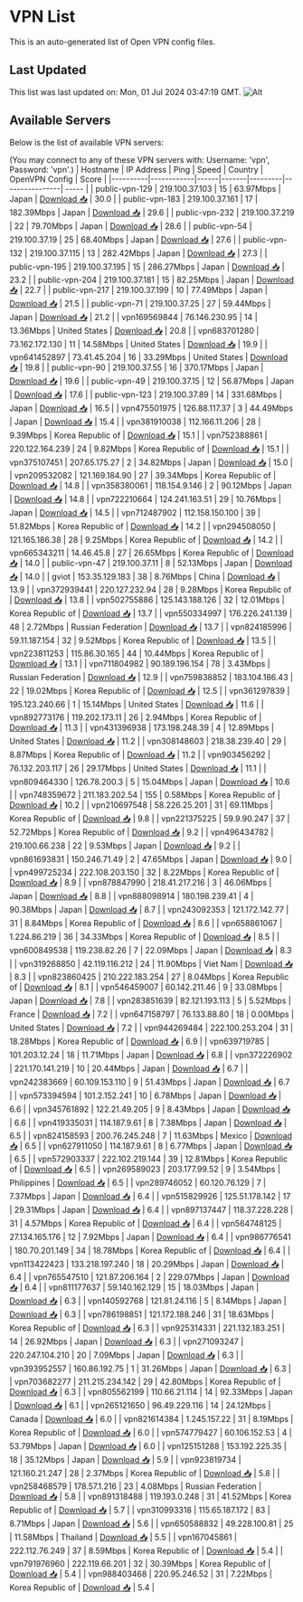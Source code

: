# VPN List

This is an auto-generated list of Open VPN config files.

## Last Updated

This list was last updated on: Mon, 01 Jul 2024 03:47:19 GMT.
![Alt](https://repobeats.axiom.co/api/embed/186b98318ef1479477931607c1ad7d823f12451f.svg "Repobeats analytics image")

## Available Servers

Below is the list of available VPN servers:

(You may connect to any of these VPN servers with: Username: 'vpn', Password: 'vpn'.)
| Hostname | IP Address | Ping | Speed | Country | OpenVPN Config | Score |
|----------|------------|------|-------|---------|----------------| ----- |
| public-vpn-129 | 219.100.37.103 | 15 | 63.97Mbps | Japan | [Download 📥](./configs/server_0_JP.ovpn) | 30.0 |
| public-vpn-183 | 219.100.37.161 | 17 | 182.39Mbps | Japan | [Download 📥](./configs/server_1_JP.ovpn) | 29.6 |
| public-vpn-232 | 219.100.37.219 | 22 | 79.70Mbps | Japan | [Download 📥](./configs/server_2_JP.ovpn) | 28.6 |
| public-vpn-54 | 219.100.37.19 | 25 | 68.40Mbps | Japan | [Download 📥](./configs/server_3_JP.ovpn) | 27.6 |
| public-vpn-132 | 219.100.37.115 | 13 | 282.42Mbps | Japan | [Download 📥](./configs/server_4_JP.ovpn) | 27.3 |
| public-vpn-195 | 219.100.37.195 | 15 | 286.27Mbps | Japan | [Download 📥](./configs/server_5_JP.ovpn) | 23.2 |
| public-vpn-204 | 219.100.37.181 | 15 | 82.25Mbps | Japan | [Download 📥](./configs/server_6_JP.ovpn) | 22.7 |
| public-vpn-217 | 219.100.37.199 | 10 | 77.49Mbps | Japan | [Download 📥](./configs/server_7_JP.ovpn) | 21.5 |
| public-vpn-71 | 219.100.37.25 | 27 | 59.44Mbps | Japan | [Download 📥](./configs/server_8_JP.ovpn) | 21.2 |
| vpn169569844 | 76.146.230.95 | 14 | 13.36Mbps | United States | [Download 📥](./configs/server_9_US.ovpn) | 20.8 |
| vpn683701280 | 73.162.172.130 | 11 | 14.58Mbps | United States | [Download 📥](./configs/server_10_US.ovpn) | 19.9 |
| vpn641452897 | 73.41.45.204 | 16 | 33.29Mbps | United States | [Download 📥](./configs/server_11_US.ovpn) | 19.8 |
| public-vpn-90 | 219.100.37.55 | 16 | 370.17Mbps | Japan | [Download 📥](./configs/server_12_JP.ovpn) | 19.6 |
| public-vpn-49 | 219.100.37.15 | 12 | 56.87Mbps | Japan | [Download 📥](./configs/server_13_JP.ovpn) | 17.6 |
| public-vpn-123 | 219.100.37.89 | 14 | 331.68Mbps | Japan | [Download 📥](./configs/server_14_JP.ovpn) | 16.5 |
| vpn475501975 | 126.88.117.37 | 3 | 44.49Mbps | Japan | [Download 📥](./configs/server_15_JP.ovpn) | 15.4 |
| vpn381910038 | 112.166.11.206 | 28 | 9.39Mbps | Korea Republic of | [Download 📥](./configs/server_16_KR.ovpn) | 15.1 |
| vpn752388861 | 220.122.164.239 | 24 | 9.82Mbps | Korea Republic of | [Download 📥](./configs/server_17_KR.ovpn) | 15.1 |
| vpn375107451 | 207.65.175.27 | 2 | 34.82Mbps | Japan | [Download 📥](./configs/server_18_JP.ovpn) | 15.0 |
| vpn209532082 | 121.169.184.90 | 27 | 39.34Mbps | Korea Republic of | [Download 📥](./configs/server_19_KR.ovpn) | 14.8 |
| vpn358380061 | 118.154.9.146 | 2 | 90.12Mbps | Japan | [Download 📥](./configs/server_20_JP.ovpn) | 14.8 |
| vpn722210664 | 124.241.163.51 | 29 | 10.76Mbps | Japan | [Download 📥](./configs/server_21_JP.ovpn) | 14.5 |
| vpn712487902 | 112.158.150.100 | 39 | 51.82Mbps | Korea Republic of | [Download 📥](./configs/server_22_KR.ovpn) | 14.2 |
| vpn294508050 | 121.165.186.38 | 28 | 9.25Mbps | Korea Republic of | [Download 📥](./configs/server_23_KR.ovpn) | 14.2 |
| vpn665343211 | 14.46.45.8 | 27 | 26.65Mbps | Korea Republic of | [Download 📥](./configs/server_24_KR.ovpn) | 14.0 |
| public-vpn-47 | 219.100.37.11 | 8 | 52.13Mbps | Japan | [Download 📥](./configs/server_25_JP.ovpn) | 14.0 |
| gviot | 153.35.129.183 | 38 | 8.76Mbps | China | [Download 📥](./configs/server_26_CN.ovpn) | 13.9 |
| vpn372939441 | 220.127.232.94 | 28 | 9.28Mbps | Korea Republic of | [Download 📥](./configs/server_27_KR.ovpn) | 13.8 |
| vpn502755886 | 125.143.188.126 | 32 | 12.01Mbps | Korea Republic of | [Download 📥](./configs/server_28_KR.ovpn) | 13.7 |
| vpn550334997 | 176.226.241.139 | 48 | 2.72Mbps | Russian Federation | [Download 📥](./configs/server_29_RU.ovpn) | 13.7 |
| vpn824185996 | 59.11.187.154 | 32 | 9.52Mbps | Korea Republic of | [Download 📥](./configs/server_30_KR.ovpn) | 13.5 |
| vpn223811253 | 115.86.30.165 | 44 | 10.44Mbps | Korea Republic of | [Download 📥](./configs/server_31_KR.ovpn) | 13.1 |
| vpn711804982 | 90.189.196.154 | 78 | 3.43Mbps | Russian Federation | [Download 📥](./configs/server_32_RU.ovpn) | 12.9 |
| vpn759838852 | 183.104.186.43 | 22 | 19.02Mbps | Korea Republic of | [Download 📥](./configs/server_33_KR.ovpn) | 12.5 |
| vpn361297839 | 195.123.240.66 | 1 | 15.14Mbps | United States | [Download 📥](./configs/server_34_US.ovpn) | 11.6 |
| vpn892773176 | 119.202.173.11 | 26 | 2.94Mbps | Korea Republic of | [Download 📥](./configs/server_35_KR.ovpn) | 11.3 |
| vpn431396938 | 173.198.248.39 | 4 | 12.89Mbps | United States | [Download 📥](./configs/server_36_US.ovpn) | 11.2 |
| vpn308148603 | 218.38.239.40 | 29 | 8.87Mbps | Korea Republic of | [Download 📥](./configs/server_37_KR.ovpn) | 11.2 |
| vpn903456292 | 76.132.203.117 | 26 | 29.17Mbps | United States | [Download 📥](./configs/server_38_US.ovpn) | 11.1 |
| vpn809464330 | 126.78.200.3 | 5 | 15.04Mbps | Japan | [Download 📥](./configs/server_39_JP.ovpn) | 10.6 |
| vpn748359672 | 211.183.202.54 | 155 | 0.58Mbps | Korea Republic of | [Download 📥](./configs/server_40_KR.ovpn) | 10.2 |
| vpn210697548 | 58.226.25.201 | 31 | 69.11Mbps | Korea Republic of | [Download 📥](./configs/server_41_KR.ovpn) | 9.8 |
| vpn221375225 | 59.9.90.247 | 37 | 52.72Mbps | Korea Republic of | [Download 📥](./configs/server_42_KR.ovpn) | 9.2 |
| vpn496434782 | 219.100.66.238 | 22 | 9.53Mbps | Japan | [Download 📥](./configs/server_43_JP.ovpn) | 9.2 |
| vpn861693831 | 150.246.71.49 | 2 | 47.65Mbps | Japan | [Download 📥](./configs/server_44_JP.ovpn) | 9.0 |
| vpn499725234 | 222.108.203.150 | 32 | 8.22Mbps | Korea Republic of | [Download 📥](./configs/server_45_KR.ovpn) | 8.9 |
| vpn878847990 | 218.41.217.216 | 3 | 46.06Mbps | Japan | [Download 📥](./configs/server_46_JP.ovpn) | 8.8 |
| vpn888098914 | 180.198.239.41 | 4 | 90.38Mbps | Japan | [Download 📥](./configs/server_47_JP.ovpn) | 8.7 |
| vpn243092353 | 121.172.142.77 | 31 | 8.84Mbps | Korea Republic of | [Download 📥](./configs/server_48_KR.ovpn) | 8.6 |
| vpn658861067 | 1.224.86.219 | 36 | 34.33Mbps | Korea Republic of | [Download 📥](./configs/server_49_KR.ovpn) | 8.5 |
| vpn600849538 | 119.238.82.26 | 7 | 22.09Mbps | Japan | [Download 📥](./configs/server_50_JP.ovpn) | 8.3 |
| vpn319268850 | 42.119.116.212 | 24 | 11.90Mbps | Viet Nam | [Download 📥](./configs/server_51_VN.ovpn) | 8.3 |
| vpn823860425 | 210.222.183.254 | 27 | 8.04Mbps | Korea Republic of | [Download 📥](./configs/server_52_KR.ovpn) | 8.1 |
| vpn546459007 | 60.142.211.46 | 9 | 33.08Mbps | Japan | [Download 📥](./configs/server_53_JP.ovpn) | 7.8 |
| vpn283851639 | 82.121.193.113 | 5 | 5.52Mbps | France | [Download 📥](./configs/server_54_FR.ovpn) | 7.2 |
| vpn647158797 | 76.133.88.80 | 18 | 0.00Mbps | United States | [Download 📥](./configs/server_55_US.ovpn) | 7.2 |
| vpn944269484 | 222.100.253.204 | 31 | 18.28Mbps | Korea Republic of | [Download 📥](./configs/server_56_KR.ovpn) | 6.9 |
| vpn639719785 | 101.203.12.24 | 18 | 11.71Mbps | Japan | [Download 📥](./configs/server_57_JP.ovpn) | 6.8 |
| vpn372226902 | 221.170.141.219 | 10 | 20.44Mbps | Japan | [Download 📥](./configs/server_58_JP.ovpn) | 6.7 |
| vpn242383669 | 60.109.153.110 | 9 | 51.43Mbps | Japan | [Download 📥](./configs/server_59_JP.ovpn) | 6.7 |
| vpn573394594 | 101.2.152.241 | 10 | 6.78Mbps | Japan | [Download 📥](./configs/server_60_JP.ovpn) | 6.6 |
| vpn345761892 | 122.21.49.205 | 9 | 8.43Mbps | Japan | [Download 📥](./configs/server_61_JP.ovpn) | 6.6 |
| vpn419335031 | 114.187.9.61 | 8 | 7.38Mbps | Japan | [Download 📥](./configs/server_62_JP.ovpn) | 6.5 |
| vpn824158593 | 200.76.245.248 | 7 | 11.63Mbps | Mexico | [Download 📥](./configs/server_63_MX.ovpn) | 6.5 |
| vpn627911050 | 114.187.9.61 | 8 | 6.77Mbps | Japan | [Download 📥](./configs/server_64_JP.ovpn) | 6.5 |
| vpn572903337 | 222.102.219.144 | 39 | 12.81Mbps | Korea Republic of | [Download 📥](./configs/server_65_KR.ovpn) | 6.5 |
| vpn269589023 | 203.177.99.52 | 9 | 3.54Mbps | Philippines | [Download 📥](./configs/server_66_PH.ovpn) | 6.5 |
| vpn289746052 | 60.120.76.129 | 7 | 7.37Mbps | Japan | [Download 📥](./configs/server_67_JP.ovpn) | 6.4 |
| vpn515829926 | 125.51.178.142 | 17 | 29.31Mbps | Japan | [Download 📥](./configs/server_68_JP.ovpn) | 6.4 |
| vpn897137447 | 118.37.228.228 | 31 | 4.57Mbps | Korea Republic of | [Download 📥](./configs/server_69_KR.ovpn) | 6.4 |
| vpn564748125 | 27.134.165.176 | 12 | 7.92Mbps | Japan | [Download 📥](./configs/server_70_JP.ovpn) | 6.4 |
| vpn986776541 | 180.70.201.149 | 34 | 18.78Mbps | Korea Republic of | [Download 📥](./configs/server_71_KR.ovpn) | 6.4 |
| vpn113422423 | 133.218.197.240 | 18 | 20.29Mbps | Japan | [Download 📥](./configs/server_72_JP.ovpn) | 6.4 |
| vpn765547510 | 121.87.206.164 | 2 | 229.07Mbps | Japan | [Download 📥](./configs/server_73_JP.ovpn) | 6.4 |
| vpn811177637 | 59.140.162.129 | 15 | 18.03Mbps | Japan | [Download 📥](./configs/server_74_JP.ovpn) | 6.3 |
| vpn140592768 | 121.81.24.116 | 5 | 8.14Mbps | Japan | [Download 📥](./configs/server_75_JP.ovpn) | 6.3 |
| vpn786198851 | 121.172.188.246 | 31 | 18.63Mbps | Korea Republic of | [Download 📥](./configs/server_76_KR.ovpn) | 6.3 |
| vpn925314331 | 221.132.183.251 | 14 | 26.92Mbps | Japan | [Download 📥](./configs/server_77_JP.ovpn) | 6.3 |
| vpn271093247 | 220.247.104.210 | 20 | 7.09Mbps | Japan | [Download 📥](./configs/server_78_JP.ovpn) | 6.3 |
| vpn393952557 | 160.86.192.75 | 1 | 31.26Mbps | Japan | [Download 📥](./configs/server_79_JP.ovpn) | 6.3 |
| vpn703682277 | 211.215.234.142 | 29 | 42.80Mbps | Korea Republic of | [Download 📥](./configs/server_80_KR.ovpn) | 6.3 |
| vpn805562199 | 110.66.21.114 | 14 | 92.33Mbps | Japan | [Download 📥](./configs/server_81_JP.ovpn) | 6.1 |
| vpn265121650 | 96.49.229.116 | 14 | 24.12Mbps | Canada | [Download 📥](./configs/server_82_CA.ovpn) | 6.0 |
| vpn821614384 | 1.245.157.22 | 31 | 8.19Mbps | Korea Republic of | [Download 📥](./configs/server_83_KR.ovpn) | 6.0 |
| vpn574779427 | 60.106.152.53 | 4 | 53.79Mbps | Japan | [Download 📥](./configs/server_84_JP.ovpn) | 6.0 |
| vpn125151288 | 153.192.225.35 | 18 | 35.12Mbps | Japan | [Download 📥](./configs/server_85_JP.ovpn) | 5.9 |
| vpn923819734 | 121.160.21.247 | 28 | 2.37Mbps | Korea Republic of | [Download 📥](./configs/server_86_KR.ovpn) | 5.8 |
| vpn258468579 | 178.57.1.216 | 23 | 4.08Mbps | Russian Federation | [Download 📥](./configs/server_87_RU.ovpn) | 5.8 |
| vpn891318488 | 119.193.0.248 | 31 | 41.52Mbps | Korea Republic of | [Download 📥](./configs/server_88_KR.ovpn) | 5.7 |
| vpn310993318 | 115.65.187.172 | 83 | 8.71Mbps | Japan | [Download 📥](./configs/server_89_JP.ovpn) | 5.6 |
| vpn650588832 | 49.228.100.81 | 25 | 11.58Mbps | Thailand | [Download 📥](./configs/server_90_TH.ovpn) | 5.5 |
| vpn167045861 | 222.112.76.249 | 37 | 8.59Mbps | Korea Republic of | [Download 📥](./configs/server_91_KR.ovpn) | 5.4 |
| vpn791976960 | 222.119.66.201 | 32 | 30.39Mbps | Korea Republic of | [Download 📥](./configs/server_92_KR.ovpn) | 5.4 |
| vpn988403468 | 220.95.246.52 | 31 | 7.22Mbps | Korea Republic of | [Download 📥](./configs/server_93_KR.ovpn) | 5.4 |
